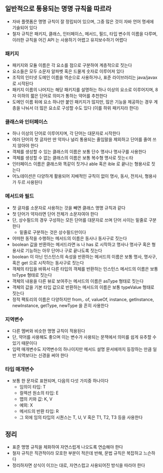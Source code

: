 ## 일반적으로 통용되는 명명 규칙을 따르라

* 자바 플랫폼은 명명 규칙이 잘 정립되어 있으며, 그중 많은 것이 자바 언어 명세에 기술되어 있다
* 철자 규칙은 패키지, 클래스, 인터페이스, 메서드, 필드, 타입 변수의 이름을 다루며, 이러한 규칙을 어긴 API 는 사용하기 어렵고 유지보수하기 어렵다
  
### 패키지
* 패키지와 모듈 이름은 각 요소를 점으로 구분하여 계층적으로 짓는다
* 요소들은 모두 소문자 알파벳 혹은 드물게 숫자로 이루어져 있다
* 조직의 인터넷 도메인 이름을 역순으로 사용하거나, 표준 라이브러리는 java/javax 로 시작된다
* 패키지 이름의 나머지는 해당 패키지를 설명하는 하나 이상의 요소로 이루어지며, 8자 이하의 짧은 단어로 의미가 통하는 약어를 추천한다
* 도메인 이름 뒤에 요소 하나만 붙인 패키지가 많지만, 많은 기능을 제공하는 경우 계층을 나눠서 더 많은 요소로 구성할 수도 있다 (이를 하위 패키지라 한다)

### 클래스와 인터페이스

* 하나 이상의 단어로 이루어지며, 각 단어는 대문자로 시작한다
* 여러 단어의 첫 글자만 딴 약자나 널리 통용되는 줄임말을 제외하고 단어를 줄여 쓰지 않아야 한다
* 객체를 생성할 수 있는 클래스의 이름은 보통 단수 명사나 명사구를 사용한다
* 객체를 생성할 수 없는 클래스의 이름은 보통 복수형 명사로 짓는ㄷ타
* 인터페이스 이름은 클래스와 똑같이 짓거나 able 혹은 ible 로 끝나는 형용사로 짓는다
* 어노테이션은 다양하게 활용되어 지배적인 규칙이 없이 명사, 동사, 전치사, 형용사가 두르 사용된다

### 메서드와 필드

* 첫 글자를 소문자로 사용하는 것을 빼면 클래스 명명 규칙과 같다
* 첫 단어가 약자라면 단어 전체가 소문자여야 한다
* 단, 상수필드의 경우 구성하는 모든 단어를 대문자로 쓰며 단어 사이는 밑줄로 구분한다
    * 밑줄로 구분하는 것은 상수필드만이다
* 어떠한 동작을 수행하는 메서드의 이름은 동사나 동사구로 짓는다
* boolean 값을 반환하는 메서드라면 is 나 has 로 시작하고 명사나 명사구 혹은 형용사로 기능하는 아무 단어나 구로 끝나도록 짓는다
* boolean 이 아닌 인스턴스의 속성을 반환하는 메서드의 이름은 보통 명사, 명사구, 혹은 get 으로 시작하는 동사구로 짓는다
* 객체의 타입을 바꿔서 다른 타입의 객체를 반환하는 인스턴스 메서드의 이름은 보통 toType 형태로 짓는다
* 객체의 내용을 다른 뷰로 보여주는 메서드의 이름은 asType 형태로 짓는다
* 객체의 값을 기본 타입 값으로 반환하는 메서드의 이름은 보통 typeValue 형태로 짓는다
* 정적 팩토리의 이름은 다양하지만 from,. of, valueOf, instance, getInstance, newInstance, getType, newType 을 흔히 사용한다

### 지역변수

* 다른 멤버와 비슷한 명명 규칙이 적용된다
* 단, 약어를 사용해도 좋으며 이는 변수가 사용되는 문잭에서 의미를 쉽게 유추할 수 있기 때문이다
* 입력 매개변수도 지역변수의 하나이지만 메서드 설명 문서에까지 등장하는 만큼 일반 지역보다는 신경을 써야 한다

### 타입 매개변수

* 보통 한 문자로 표현되며, 다음의 다섯 가지중 하나이다
    * 임의이 타입: T
    * 컬렉션 원소의 타입: E
    * 맵의 키와 값: K, V
    * 예외: X
    * 메서드의 반환 타입: R
    * 그 외에 임의 타입의 시퀀스는 T, U, V 혹은 T1, T2, T3 등을 사용한다

## 정리

* 표준 명명 규칙을 체화하여 자연스럽게 나오도록 연습해야 한다
* 철자 규칙은 직관적이라 모호한 부분이 적은데 반해, 문법 규칙은 복잡하고 느슨하다
* 정리하자면 상식이 이끄는 대로, 자연스럽고 사용되어진 방식을 따라야 한다
